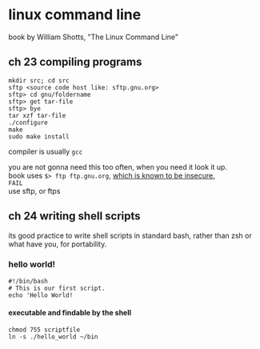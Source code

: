 # linux command line
book by William Shotts, "The Linux Command Line"

## ch 23 compiling programs
	mkdir src; cd src
	sftp <source code host like: sftp.gnu.org>
	sftp> cd gnu/foldername
	sftp> get tar-file
	sftp> bye
	tar xzf tar-file
	./configure
	make
	sudo make install

compiler is usually `gcc`

you are not gonna need this too often, when you need it look it up.  
book uses `$> ftp ftp.gnu.org`, [which is known to be insecure.](http://security.stackexchange.com/questions/23124/good-practices-to-secure-ftp-access)  
`FAIL`   
use sftp, or ftps  

## ch 24 writing shell scripts
its good practice to write shell scripts in standard bash, rather than zsh or what have you, for portability.

### hello world!
	#!/bin/bash
	# This is our first script.
	echo 'Hello World!

#### executable and findable by the shell
	chmod 755 scriptfile
	ln -s ./hello_world ~/bin

